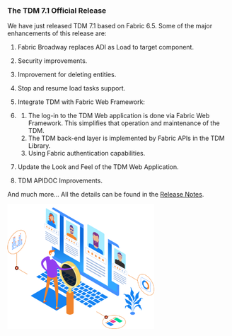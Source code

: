 ### The TDM 7.1 Official Release

We have just released TDM 7.1 based on Fabric 6.5. Some of the major enhancements of this release are:

1. Fabric Broadway replaces ADI as Load to target component.

2. Security improvements.

3. Improvement for deleting entities.

4. Stop and resume load tasks support.

5. Integrate  TDM with Fabric Web Framework:

6. 1. The log-in to the TDM Web application is done via Fabric Web Framework. This simplifies that operation and maintenance of the TDM. 
   2. The TDM back-end layer is implemented by Fabric APIs in the TDM Library.
   3. Using Fabric authentication capabilities.

7. Update the Look and Feel of the TDM Web Application.

8. TDM APIDOC Improvements.

   

And much more... All the details can be found in the [Release Notes](https://github.com/k2view-academy/K2View-Academy/blob/Academy_6.5/Release_Notes_And_Upgrade/TDM-V7/TDM_Release_Notes_V7.1.pdf).

<img src="images/img5.png" alt="image" style="zoom: 67%;" />
